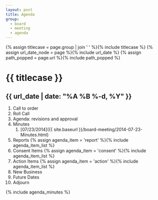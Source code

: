 ```yaml
---
layout: post
title: Agenda
group:
  - board
  - meeting
  - agenda
---
```


{% assign titlecase = page.group | join ' ' %}{% include titlecase %}
{% assign url_date_node = page %}{% include url_date %}
{% assign path_popped = page.url %}{% include path_popped %}
# {{ titlecase }}
## {{ url_date | date: "%A %B %-d, %Y" }}

1.  Call to order
1.  Roll Call
1.  Agenda: revisions and approval
1.  Minutes
    1. [07/23/2014]({{ site.baseurl }}/board-meeting/2014-07-23-Minutes.html)
1.  Reports
{% assign agenda_item = 'report' %}{% include agenda_item_list %}
1.  Consent Items
{% assign agenda_item = 'consent' %}{% include agenda_item_list %}
1.  Action Items
{% assign agenda_item = 'action' %}{% include agenda_item_list %}
1.  New Business
1.  Future Dates
1.  Adjourn

{% include agenda_minutes %}